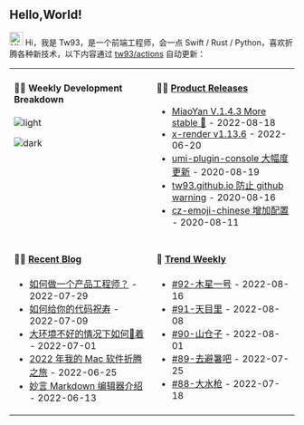 ## Hello,World!

<img src='https://qpluspicture.oss-cn-beijing.aliyuncs.com/6LjjQA/Hi.gif' alt='Hi' width="24"/> Hi，我是 Tw93，是一个前端工程师，会一点 Swift / Rust / Python，喜欢折腾各种新技术，以下内容通过 <a href="https://github.com/tw93/tw93/actions" target="_blank">tw93/actions</a> 自动更新：

<table width="960px">
<tr>
<td valign="top" width="50%">

#### 🏊‍♂️ Weekly Development Breakdown

![light](https://tw93.vercel.app/images/wakatime_weekly_language_stats.svg#gh-light-mode-only)

![dark](https://tw93.vercel.app/images/wakatime_weekly_language_stats_black.svg#gh-dark-mode-only)

</td>
<td valign="top" width="50%">

#### 🏋️‍♀️ <a href="https://github.com/tw93/tw93/blob/master/releases.md" target="_blank">Product Releases</a>

<!-- recent_releases starts -->
* <a href='https://github.com/tw93/MiaoYan/releases/tag/V1.4.3' target='_blank'>MiaoYan V.1.4.3 More stable 🙏</a> - 2022-08-18
* <a href='https://github.com/alibaba/x-render/releases/tag/v1.13.6' target='_blank'>x-render v1.13.6</a> - 2022-06-20
* <a href='https://github.com/tw93/umi-plugin-console/releases/tag/v0.2.2' target='_blank'>umi-plugin-console 大幅度更新</a> - 2020-08-19
* <a href='https://github.com/tw93/tw93.github.io/releases/tag/v0.2.0' target='_blank'>tw93.github.io 防止 github warning</a> - 2020-08-16
* <a href='https://github.com/tw93/cz-emoji-chinese/releases/tag/v0.3.1' target='_blank'>cz-emoji-chinese 增加配置</a> - 2020-08-11
<!-- recent_releases ends -->

</td>
</tr>
<tr>
<td valign="top" width="50%">

#### 🤾‍♂️ <a href="https://tw93.fun" target="_blank">Recent Blog</a>

<!-- blog starts -->
* <a href='https://tw93.fun/2022-07-29/pd-code.html' target='_blank'>如何做一个产品工程师？</a> - 2022-07-29
* <a href='https://tw93.fun/2022-07-09/code.html' target='_blank'>如何给你的代码祝寿</a> - 2022-07-09
* <a href='https://tw93.fun/2022-07-01/gou.html' target='_blank'>大环境不好的情况下如何🐶着</a> - 2022-07-01
* <a href='https://tw93.fun/2022-06-25/mac.html' target='_blank'>2022 年我的 Mac 软件折腾之旅</a> - 2022-06-25
* <a href='https://tw93.fun/2022-06-13/a-good-markdown-copy.html' target='_blank'>妙言 Markdown 编辑器介绍</a> - 2022-06-13
<!-- blog ends -->

</td>
<td valign="top" width="50%">

#### 🎉 <a href="https://github.com/tw93/weekly" target="_blank">Trend Weekly</a>

<!-- weekly starts -->

* [#92-木星一号](https://github.com/tw93/weekly/tree/main/md/%2392-%E6%9C%A8%E6%98%9F%E4%B8%80%E5%8F%B7.md) - 2022-08-16
* [#91-天目里](https://github.com/tw93/weekly/tree/main/md/%2391-%E5%A4%A9%E7%9B%AE%E9%87%8C.md) - 2022-08-08
* [#90-山仓子](https://github.com/tw93/weekly/tree/main/md/%2390-%E5%B1%B1%E4%BB%93%E5%AD%90.md) - 2022-08-01
* [#89-去避暑吧](https://github.com/tw93/weekly/tree/main/md/%2389-%E5%8E%BB%E9%81%BF%E6%9A%91%E5%90%A7.md) - 2022-07-25
* [#88-大水枪](https://github.com/tw93/weekly/tree/main/md/%2388-%E5%A4%A7%E6%B0%B4%E6%9E%AA.md) - 2022-07-18

<!-- weekly ends -->

</td>
</tr>

</table>
